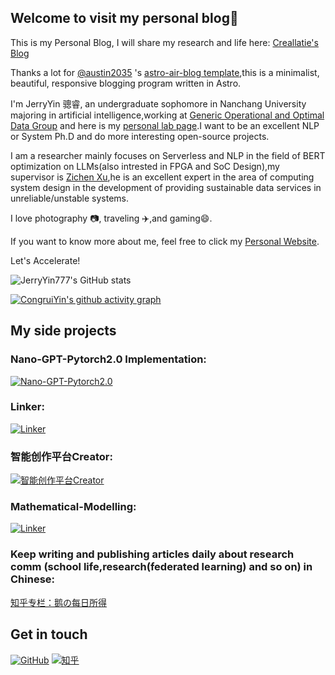 ## Welcome to visit my personal blog👋

This is my Personal Blog, I will share my research and life here: [Creallatie's Blog](www.creallatie.icu)

Thanks a lot for [@austin2035](https://github.com/austin2035) 's [astro-air-blog template](https://github.com/austin2035/astro-air-blog),this is a minimalist, beautiful, responsive blogging program written in Astro.

I'm JerryYin 骢睿, an undergraduate sophomore in Nanchang University majoring in artificial intelligence,working at [Generic Operational and Optimal Data Group](https://good.ncu.edu.cn/index.html) and here is my [personal lab page](https://good.ncu.edu.cn/~YinCR/).I want to be an excellent NLP or System Ph.D and do more interesting open-source projects.

I am a researcher mainly focuses on Serverless and NLP in the field of BERT optimization on LLMs(also intrested in FPGA and SoC Design),my supervisor is [Zichen Xu](https://good.ncu.edu.cn/Pages/Professor.html),he is an excellent expert in the area of computing system design in the development of providing sustainable data services in unreliable/unstable systems.

I love photography 📷, traveling ✈️,and gaming😄.

If you want to know more about me, feel free to click my [Personal Website](https://JerryYin777.github.io).

Let's Accelerate!

![JerryYin777's GitHub stats](https://github-readme-stats.vercel.app/api?username=JerryYin777&show_icons=true&theme=dracula)

[![CongruiYin's github activity graph](https://github-readme-activity-graph.cyclic.app/graph?username=JerryYin777&theme=dracula)](https://github.com/ashutosh00710/github-readme-activity-graph)

## My side projects

### Nano-GPT-Pytorch2.0 Implementation:

[![Nano-GPT-Pytorch2.0](https://github-readme-stats.vercel.app/api/pin?username=JerryYin777&repo=NanoGPT-Pytorch2.0-Implementation&theme=radical)](https://github.com/JerryYin777/NanoGPT-Pytorch2.0-Implementation)

### Linker:

[![Linker](https://github-readme-stats.vercel.app/api/pin?username=JerryYin777&repo=Linker&theme=radical)](https://github.com/JerryYin777/Linker)

### 智能创作平台Creator:

[![智能创作平台Creator](https://github-readme-stats.vercel.app/api/pin?username=JerryYin777&repo=SoftwareCup_A9_2022&theme=radical)](https://github.com/JerryYin777/SoftwareCup_A9_2022)


### Mathematical-Modelling:

[![Linker](https://github-readme-stats.vercel.app/api/pin?username=JerryYin777&repo=Mathematical-Modelling&theme=radical)](https://github.com/JerryYin777/Mathematical-Modelling)

### Keep writing and publishing articles daily about research comm (school life,research(federated learning) and so on) in Chinese:

[知乎专栏：鹅の每日所得](https://www.zhihu.com/column/c_1531067260675940352)


## Get in touch

[![GitHub](https://img.shields.io/badge/GitHub-grey?logo=github)](https://github.com/JerryYin777)
[![知乎](https://img.shields.io/badge/知乎-white?logo=zhihu)](https://www.zhihu.com/people/ycr222)



